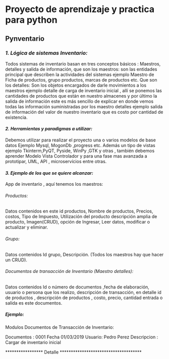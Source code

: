 # **Proyecto de aprendizaje y practica para python**

## **Pynventario**

### *1. Lógica de sistemas Inventario:*
Todos sistemas de inventario basan en tres conceptos
básicos : Maestros, detalles y salida de información, que son los maestros: son las
entidades principal que describen la actividades del sistemas ejemplo Maestro de Ficha
de productos, grupo productos, marcas de productos etc. Que son los detalles: Son los
objetos encargados de darle movimientos a los maestros ejemplo detalle de carga de
inventario inicial , allí se ponemos las cantidades de productos que están en nuestro
almacenes y por último la salida de información este es más sencillo de explicar en donde
vemos todas las información suministradas por los maestro detalles ejemplo salida de
información del valor de nuestro inventario que es costo por cantidad de existencia.

#### *2. Herramientas y paradigmas a utilizar:*
Debemos utilizar para realizar el proyecto una o
varios modelos de base datos Ejemplo Mysql, MogonDb ,progress etc. Además un tipo de
vistas ejemplo Tkinterm,PyQT, Pyside, WinPy ,GTK y otras , también debemos aprender
Modelo Vista Controlador y para una fase mas avanzada a prototipar, UML, API ,
microservícios entre otras.

#### *3. Ejemplo de los que se quiere alcanzar:*
App de inventario , aquí tenemos los maestros:

###### *Productos:*
Datos contenidos en este id productos, Nombre de productos, Precios, costos, Tipo de
Impuesto, Utilización del producto descripción amplia de producto, Imagen(CRUD), opción de
Ingresar, Leer datos, modificar o actualizar y eliminar.

###### *Grupo:*
Datos contenidos Id grupo, Descripción. (Todos los maestros hay que hacer un CRUD).

###### *Documentos de transacción de Inventario (Maestro detalles):*
Datos contenidos Id o número de
documentos ,fecha de elaboración, usuario o persona que los realizo, descripción de transacción,
en detalle id de productos , descripción de productos , costo, precio, cantidad entrada o salida es
este documentos.

##### ***Ejemplo:***

Modulos Documentos de Transacción de Inventario:

Documentos : 0001 Fecha 01/03/2019 Usuario: Pedro Perez
Descripcion : Cargar de inventario inicial

***************** Detalle *************************************
 

